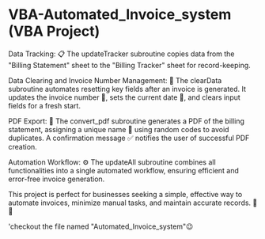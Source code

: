 # VBA-Automated_Invoice_system (VBA Project)
Data Tracking:
📋 The updateTracker subroutine copies data from the "Billing Statement" sheet to the "Billing Tracker" sheet for record-keeping.

Data Clearing and Invoice Number Management:
🔄 The clearData subroutine automates resetting key fields after an invoice is generated. It updates the invoice number 🔢, sets the current date 📅, and clears input fields for a fresh start.

PDF Export:
📄 The convert_pdf subroutine generates a PDF of the billing statement, assigning a unique name 🔐 using random codes to avoid duplicates. A confirmation message ✅ notifies the user of successful PDF creation.

Automation Workflow:
⚙️ The updateAll subroutine combines all functionalities into a single automated workflow, ensuring efficient and error-free invoice generation.

This project is perfect for businesses seeking a simple, effective way to automate invoices, minimize manual tasks, and maintain accurate records. 💼✨

'checkout the file named "Automated_Invoice_system"😉
